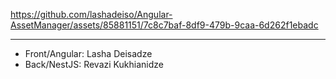 https://github.com/lashadeiso/Angular-AssetManager/assets/85881151/7c8c7baf-8df9-479b-9caa-6d262f1ebadc


-----------------------------
- Front/Angular: Lasha Deisadze 
- Back/NestJS: Revazi Kukhianidze

